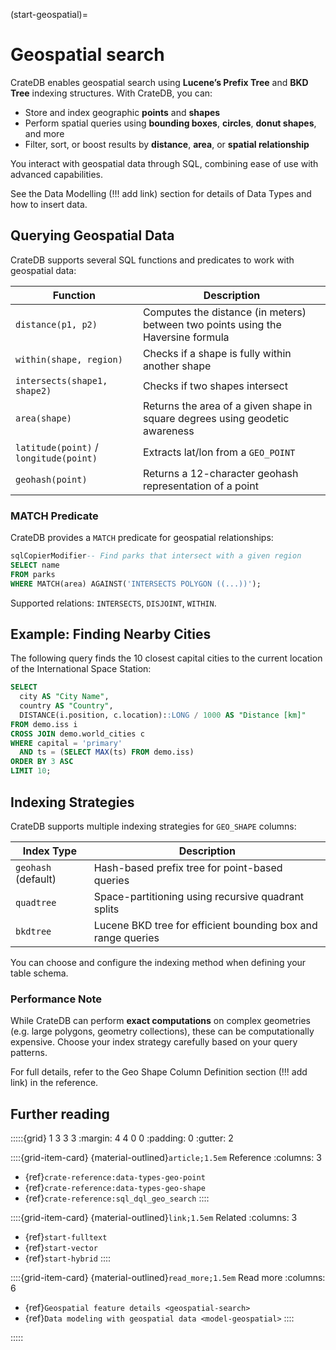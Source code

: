 (start-geospatial)=
# Geospatial search

CrateDB enables geospatial search using **Lucene’s Prefix Tree** and **BKD Tree** indexing structures. With CrateDB, you can:

* Store and index geographic **points** and **shapes**
* Perform spatial queries using **bounding boxes**, **circles**, **donut shapes**, and more
* Filter, sort, or boost results by **distance**, **area**, or **spatial relationship**

You interact with geospatial data through SQL, combining ease of use with advanced capabilities.

See the Data Modelling (!!! add link) section for details of Data Types and how to insert data.

## Querying Geospatial Data

CrateDB supports several SQL functions and predicates to work with geospatial data:

| Function                               | Description                                                                      |
| -------------------------------------- | -------------------------------------------------------------------------------- |
| `distance(p1, p2)`                     | Computes the distance (in meters) between two points using the Haversine formula |
| `within(shape, region)`                | Checks if a shape is fully within another shape                                  |
| `intersects(shape1, shape2)`           | Checks if two shapes intersect                                                   |
| `area(shape)`                          | Returns the area of a given shape in square degrees using geodetic awareness     |
| `latitude(point)` / `longitude(point)` | Extracts lat/lon from a `GEO_POINT`                                              |
| `geohash(point)`                       | Returns a 12-character geohash representation of a point                         |

### MATCH Predicate

CrateDB provides a `MATCH` predicate for geospatial relationships:

```sql
sqlCopierModifier-- Find parks that intersect with a given region
SELECT name
FROM parks
WHERE MATCH(area) AGAINST('INTERSECTS POLYGON ((...))');
```

Supported relations: `INTERSECTS`, `DISJOINT`, `WITHIN`.

## Example: Finding Nearby Cities

The following query finds the 10 closest capital cities to the current location of the International Space Station:

```sql
SELECT
  city AS "City Name",
  country AS "Country",
  DISTANCE(i.position, c.location)::LONG / 1000 AS "Distance [km]"
FROM demo.iss i
CROSS JOIN demo.world_cities c
WHERE capital = 'primary'
  AND ts = (SELECT MAX(ts) FROM demo.iss)
ORDER BY 3 ASC
LIMIT 10;
```

## Indexing Strategies

CrateDB supports multiple indexing strategies for `GEO_SHAPE` columns:

| Index Type          | Description                                                  |
| ------------------- | ------------------------------------------------------------ |
| `geohash` (default) | Hash-based prefix tree for point-based queries               |
| `quadtree`          | Space-partitioning using recursive quadrant splits           |
| `bkdtree`           | Lucene BKD tree for efficient bounding box and range queries |

You can choose and configure the indexing method when defining your table schema.

### Performance Note

While CrateDB can perform **exact computations** on complex geometries (e.g. large polygons, geometry collections), these can be computationally expensive. Choose your index strategy carefully based on your query patterns.

For full details, refer to the Geo Shape Column Definition section (!!! add link) in the reference.

## Further reading

:::::{grid} 1 3 3 3
:margin: 4 4 0 0
:padding: 0
:gutter: 2

::::{grid-item-card} {material-outlined}`article;1.5em` Reference
:columns: 3
- {ref}`crate-reference:data-types-geo-point`
- {ref}`crate-reference:data-types-geo-shape`
- {ref}`crate-reference:sql_dql_geo_search`
::::

::::{grid-item-card} {material-outlined}`link;1.5em` Related
:columns: 3
- {ref}`start-fulltext`
- {ref}`start-vector`
- {ref}`start-hybrid`
::::

::::{grid-item-card} {material-outlined}`read_more;1.5em` Read more
:columns: 6
- {ref}`Geospatial feature details <geospatial-search>`
- {ref}`Data modeling with geospatial data <model-geospatial>`
::::

:::::
